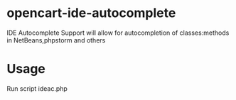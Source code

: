 opencart-ide-autocomplete
=================
 IDE Autocomplete Support will allow for autocompletion of classes:methods in NetBeans,phpstorm and others
 
Usage
=====
 Run script ideac.php
